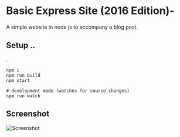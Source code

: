 # Basic Express Site (2016 Edition)-

A simple website in node js to accompany a blog post.

## Setup ..
.
```
npm i
npm run build
npm start

# development mode (watches for source changes)
npm run watch
```

## Screenshot

![Screenshot](https://raw.githubusercontent.com/bengourley/basic-express-site-2016/master/screenshot.png)
